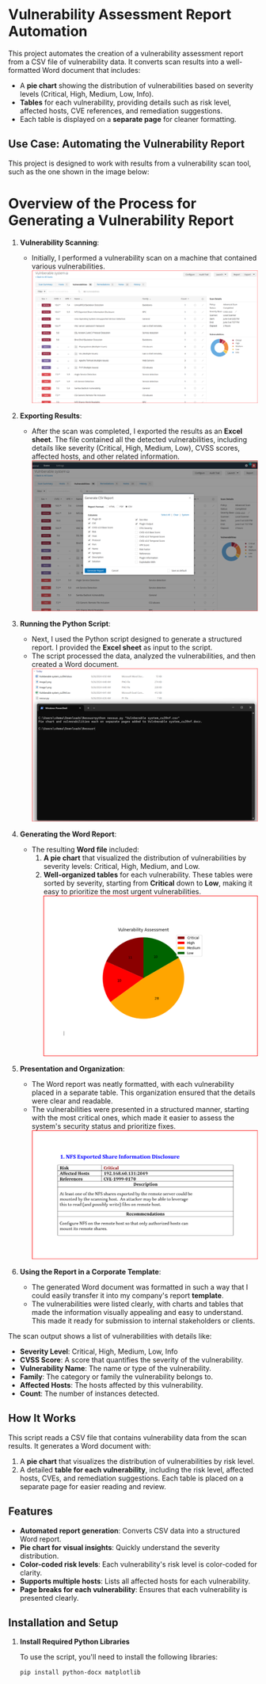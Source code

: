 # Vulnerability Assessment Report Automation

This project automates the creation of a vulnerability assessment report from a CSV file of vulnerability data. It converts scan results into a well-formatted Word document that includes:

- A **pie chart** showing the distribution of vulnerabilities based on severity levels (Critical, High, Medium, Low, Info).
- **Tables** for each vulnerability, providing details such as risk level, affected hosts, CVE references, and remediation suggestions.
- Each table is displayed on a **separate page** for cleaner formatting.

## Use Case: Automating the Vulnerability Report

This project is designed to work with results from a vulnerability scan tool, such as the one shown in the image below:











# Overview of the Process for Generating a Vulnerability Report

1. **Vulnerability Scanning**:
   - Initially, I performed a vulnerability scan on a machine that contained various vulnerabilities.
![Image1.png](Image1.png)
2. **Exporting Results**:
   - After the scan was completed, I exported the results as an **Excel sheet**. The file contained all the detected vulnerabilities, including details like severity (Critical, High, Medium, Low), CVSS scores, affected hosts, and other related information.
![image2.png](image2.png)

3. **Running the Python Script**:
   - Next, I used the Python script designed to generate a structured report. I provided the **Excel sheet** as input to the script. 
   - The script processed the data, analyzed the vulnerabilities, and then created a Word document.
![image3.png](image3.png)
4. **Generating the Word Report**:
   - The resulting **Word file** included:
     1. **A pie chart** that visualized the distribution of vulnerabilities by severity levels: Critical, High, Medium, and Low.
     2. **Well-organized tables** for each vulnerability. These tables were sorted by severity, starting from **Critical** down to **Low**, making it easy to prioritize the most urgent vulnerabilities.
![image4.png](image4.png)
5. **Presentation and Organization**:
   - The Word report was neatly formatted, with each vulnerability placed in a separate table. This organization ensured that the details were clear and readable.
   - The vulnerabilities were presented in a structured manner, starting with the most critical ones, which made it easier to assess the system's security status and prioritize fixes.
![image5.png](image5.png)
6. **Using the Report in a Corporate Template**:
   - The generated Word document was formatted in such a way that I could easily transfer it into my company's report **template**.
   - The vulnerabilities were listed clearly, with charts and tables that made the information visually appealing and easy to understand. This made it ready for submission to internal stakeholders or clients.

The scan output shows a list of vulnerabilities with details like:
- **Severity Level**: Critical, High, Medium, Low, Info
- **CVSS Score**: A score that quantifies the severity of the vulnerability.
- **Vulnerability Name**: The name or type of the vulnerability.
- **Family**: The category or family the vulnerability belongs to.
- **Affected Hosts**: The hosts affected by this vulnerability.
- **Count**: The number of instances detected.

## How It Works

This script reads a CSV file that contains vulnerability data from the scan results. It generates a Word document with:
1. A **pie chart** that visualizes the distribution of vulnerabilities by risk level.
2. A detailed **table for each vulnerability**, including the risk level, affected hosts, CVEs, and remediation suggestions. Each table is placed on a separate page for easier reading and review.

## Features

- **Automated report generation**: Converts CSV data into a structured Word report.
- **Pie chart for visual insights**: Quickly understand the severity distribution.
- **Color-coded risk levels**: Each vulnerability's risk level is color-coded for clarity.
- **Supports multiple hosts**: Lists all affected hosts for each vulnerability.
- **Page breaks for each vulnerability**: Ensures that each vulnerability is presented clearly.

## Installation and Setup

1. **Install Required Python Libraries**

   To use the script, you'll need to install the following libraries:

   ```bash
   pip install python-docx matplotlib

